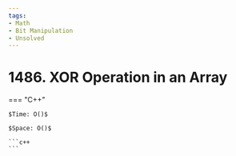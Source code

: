 ```yaml
---
tags:
- Math
- Bit Manipulation
- Unsolved
---
```



# 1486. XOR Operation in an Array

=== "C++"

    $Time: O()$

    $Space: O()$

    ```c++
    ```